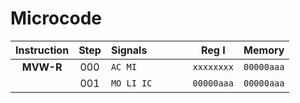 # Microcode

| Instruction | Step | Signals | Reg I | Memory |
| :---------: | :--: | :------ | :---: | :----: |
| **MVW-R** | 000 | `AC MI         ` | `xxxxxxxx` | `00000aaa` |
|           | 001 | `MO LI IC      ` | `00000aaa` | `00000aaa` |
